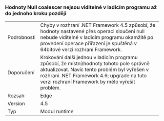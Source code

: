 ### <a name="null-coalescer-values-are-not-visible-in-debugger-until-one-step-later"></a>Hodnoty Null coalescer nejsou viditelné v ladicím programu až do jednoho kroku později

|   |   |
|---|---|
|Podrobnosti|Chyby v rozhraní .NET Framework 4.5 způsobí, že hodnoty nastavené přes operaci sloučení null nebude viditelné v ladicím programu okamžitě po provedení operace přiřazení je spuštěná v 64bitové verzi rozhraní Framework.|
|Doporučení|Krokování další jednou v ladicím programu způsobí, že místní/hodnoty tohoto pole správně aktualizovat. Navíc tento problém byl vyřešen v rozhraní .NET Framework 4.6; upgrade na tuto verzi rozhraní Framework by mělo vyřešit problém.|
|Rozsah|Edge|
|Version|4.5|
|Typ|Modul runtime|

